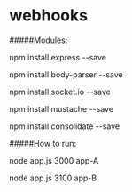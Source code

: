 # webhooks

#####Modules:

npm install express --save

npm install body-parser --save

npm install socket.io --save

npm install mustache --save

npm install consolidate --save


#####How to run:

node app.js 3000 app-A

node app.js 3100 app-B
